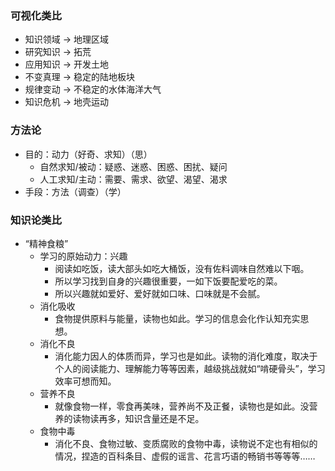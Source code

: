 ### 可视化类比
- 知识领域 -> 地理区域
- 研究知识 -> 拓荒
- 应用知识 -> 开发土地
- 不变真理 -> 稳定的陆地板块 
- 规律变动 -> 不稳定的水体海洋大气
- 知识危机 -> 地壳运动

### 方法论
- 目的：动力（好奇、求知）（思）
  - 自然求知/被动：疑惑、迷惑、困惑、困扰、疑问
  - 人工求知/主动：需要、需求、欲望、渴望、渴求
- 手段：方法（调查）（学）

### 知识论类比
- “精神食粮”
  - 学习的原始动力：兴趣
    - 阅读如吃饭，读大部头如吃大桶饭，没有佐料调味自然难以下咽。
    - 所以学习找到自身的兴趣很重要，一如下饭要配爱吃的菜。
    - 所以兴趣就如爱好、爱好就如口味、口味就是不会腻。
  - 消化吸收
    - 食物提供原料与能量，读物也如此。学习的信息会化作认知充实思想。
  - 消化不良
    - 消化能力因人的体质而异，学习也是如此。读物的消化难度，取决于个人的阅读能力、理解能力等等因素，越级挑战就如“啃硬骨头”，学习效率可想而知。
  - 营养不良
    - 就像食物一样，零食再美味，营养尚不及正餐，读物也是如此。没营养的读物读再多，知识含量还是不足。
  - 食物中毒
    - 消化不良、食物过敏、变质腐败的食物中毒，读物说不定也有相似的情况，捏造的百科条目、虚假的谣言、花言巧语的畅销书等等等……
